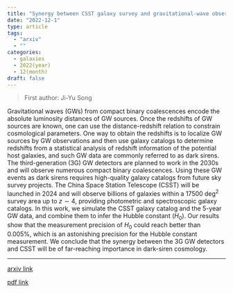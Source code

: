 ```yaml
---
title: "Synergy between CSST galaxy survey and gravitational-wave observation: Inferring the Hubble constant from dark standard sirens"
date: "2022-12-1"
type: article
tags:
  - "arxiv"
  - ""
categories:
  - galaxies
  - 2022(year)
  - 12(month)
draft: false
---
```


> First author: Ji-Yu Song

 Gravitational waves (GWs) from compact binary coalescences encode the
absolute luminosity distances of GW sources. Once the redshifts of GW sources
are known, one can use the distance-redshift relation to constrain cosmological
parameters. One way to obtain the redshifts is to localize GW sources by GW
observations and then use galaxy catalogs to determine redshifts from a
statistical analysis of redshift information of the potential host galaxies,
and such GW data are commonly referred to as dark sirens. The third-generation
(3G) GW detectors are planned to work in the 2030s and will observe numerous
compact binary coalescences. Using these GW events as dark sirens requires
high-quality galaxy catalogs from future sky survey projects. The China Space
Station Telescope (CSST) will be launched in 2024 and will observe billions of
galaxies within a 17500 deg$^2$ survey area up to $z\sim 4$, providing
photometric and spectroscopic galaxy catalogs. In this work, we simulate the
CSST galaxy catalog and the 5-year GW data, and combine them to infer the
Hubble constant ($H_0$). Our results show that the measurement precision of
$H_0$ could reach better than $0.005\%$, which is an astonishing precision for
the Hubble constant measurement. We conclude that the synergy between the 3G GW
detectors and CSST will be of far-reaching importance in dark-siren cosmology.

---
[arxiv link](http://arxiv.org/abs/2212.00531v1)

[pdf link](http://arxiv.org/pdf/2212.00531v1)